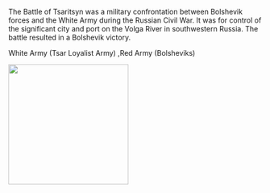 The Battle of Tsaritsyn was a military confrontation between Bolshevik
forces and the White Army during the Russian Civil War. It was for
control of the significant city and port on the Volga River in
southwestern Russia. The battle resulted in a Bolshevik victory.

White Army (Tsar Loyalist Army) ,Red Army (Bolsheviks)

<img src=https://cdn.discordapp.com/attachments/474610481668161548/602364746984980484/Red_Army.png height=238></img>
